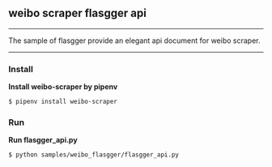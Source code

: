 ## weibo scraper flasgger api
----
The sample of  flasgger provide an elegant api document for weibo scraper.

----
### Install

**Install weibo-scraper by pipenv**
```bash
$ pipenv install weibo-scraper

```

### Run
**Run flasgger_api.py**

```bash
$ python samples/weibo_flasgger/flasgger_api.py
```

###